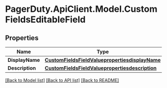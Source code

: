 # PagerDuty.ApiClient.Model.CustomFieldsEditableField
## Properties

Name | Type | Description | Notes
------------ | ------------- | ------------- | -------------
**DisplayName** | [**CustomFieldsFieldValuepropertiesdisplayName**](CustomFieldsFieldValuepropertiesdisplayName.md) |  | [optional] 
**Description** | [**CustomFieldsFieldValuepropertiesdescription**](CustomFieldsFieldValuepropertiesdescription.md) |  | [optional] 

[[Back to Model list]](../README.md#documentation-for-models) [[Back to API list]](../README.md#documentation-for-api-endpoints) [[Back to README]](../README.md)

